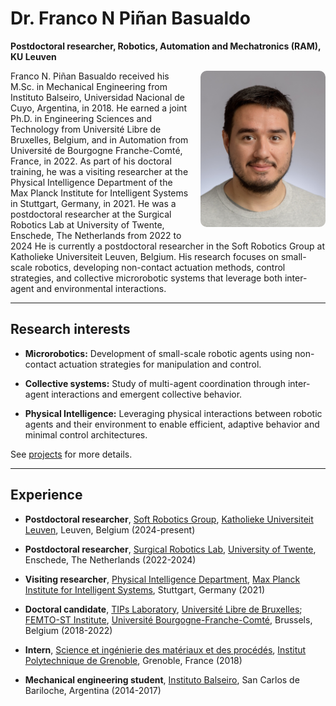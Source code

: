 # Dr. Franco N Piñan Basualdo

**Postdoctoral researcher, Robotics, Automation and Mechatronics (RAM), KU Leuven**

<img src="/assets/franco.jpg" alt="Franco N. P. B." width="200" align="right" style="margin: 0 0 1em 1em; border-radius: 10px;" />


Franco N. Piñan Basualdo received his M.Sc. in Mechanical Engineering from Instituto Balseiro, Universidad Nacional de Cuyo, Argentina, in 2018.  He earned a joint Ph.D. in Engineering Sciences and Technology from Université Libre de Bruxelles, Belgium, and in Automation from Université de Bourgogne Franche-Comté, France, in 2022.  As part of his doctoral training, he was a visiting researcher at the Physical Intelligence Department of the Max Planck Institute for Intelligent Systems in Stuttgart, Germany, in 2021. He was a postdoctoral researcher at the Surgical Robotics Lab at University of Twente, Enschede, The Netherlands from 2022 to 2024 He is currently a postdoctoral researcher in the Soft Robotics Group at Katholieke Universiteit Leuven, Belgium.  His research focuses on small-scale robotics, developing non-contact actuation methods, control strategies, and collective microrobotic systems that leverage both inter-agent and environmental interactions.


---

## Research interests


- **Microrobotics:** Development of small-scale robotic agents using non-contact actuation strategies for manipulation and control.

- **Collective systems:** Study of multi-agent coordination through inter-agent interactions and emergent collective behavior.

- **Physical Intelligence:** Leveraging physical interactions between robotic agents and their environment to enable efficient, adaptive behavior and minimal control architectures.


See [projects](./projects/) for more details.

---

## Experience


- **Postdoctoral researcher**, [Soft Robotics Group](https://softroboticsgroup.com/), [Katholieke Universiteit Leuven](https://www.kuleuven.be/kuleuven/), Leuven, Belgium (2024-present)

- **Postdoctoral researcher**, [Surgical Robotics Lab](https://surgicalroboticslab.nl/), [University of Twente](https://www.utwente.nl/en/), Enschede, The Netherlands (2022-2024)

- **Visiting researcher**, [Physical Intelligence Department](https://is.mpg.de/pi), [Max Planck Institute for Intelligent Systems](https://is.mpg.de/), Stuttgart, Germany (2021)

- **Doctoral candidate**, [TIPs Laboratory](https://tips-ulb.be/), [Université Libre de Bruxelles](https://www.ulb.be/); [FEMTO-ST Institute](https://www.femto-st.fr/en), [Université Bourgogne-Franche-Comté](https://www.ubfc.fr/en/), Brussels, Belgium (2018-2022)

- **Intern**, [Science et ingénierie des matériaux et des procédés](https://simap.grenoble-inp.fr/en), [Institut Polytechnique de Grenoble](https://www.grenoble-inp.fr/), Grenoble, France (2018)

- **Mechanical engineering student**, [Instituto Balseiro](https://www.ib.edu.ar/), San Carlos de Bariloche, Argentina (2014-2017)
